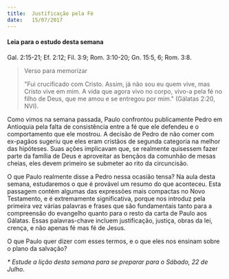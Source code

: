 ```yaml
---
title:  Justificação pela Fé
date:   15/07/2017
---
```


#### Leia para o estudo desta semana
Gal. 2:15-21; Ef. 2:12; Fil. 3:9; Rom. 3:10-20; Gn. 15:5, 6; Rom. 3:8.

> <p>Verso para memorizar</p>
> "Fui crucificado com Cristo. Assim, já não sou eu quem vive, mas Cristo vive em mim. A vida que agora vivo no corpo, vivo-a pela fé no filho de Deus, que me amou e se entregou por mim." (Gálatas 2:20, NVI).

Como vimos na semana passada, Paulo confrontou publicamente Pedro em Antioquia pela falta de consistência entre a fé que ele defendeu e o comportamento que ele mostrou. A decisão de Pedro de não comer com ex-pagãos sugeriu que eles eram cristãos de segunda categoria na melhor das hipóteses. Suas ações implicavam que, se realmente quisessem fazer parte da família de Deus e aproveitar as bençãos da comunhão de mesas cheias, eles devem primeiro se submeter ao rito da circuncisão.

O que Paulo realmente disse a Pedro nessa ocasião tensa? Na aula desta semana, estudaremos o que é provável um resumo do que aconteceu. Esta passagem contém algumas das expressões mais compactas no Novo Testamento, e é extremamente significativa, porque nos introduz pela primeira vez várias palavras e frases que são fundamentais tanto para a compreensão do evangelho quanto para o resto da carta de Paulo aos Gálatas. Essas palavras-chave incluem justificação, justiça, obras da lei, crença, e não apenas fé mas fé de Jesus.

O que Paulo quer dizer com esses termos, e o que eles nos ensinam sobre o plano da salvação?

_* Estude a lição desta semana para se preparar para o Sábado, 22 de Julho._
